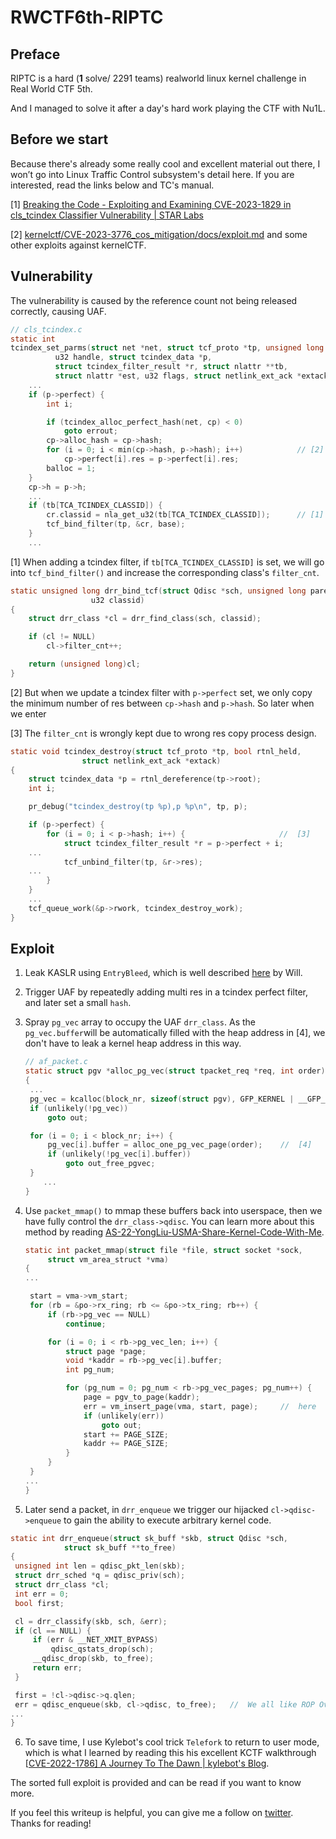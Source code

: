 # RWCTF6th-RIPTC

## Preface

RIPTC is a hard (**1** solve/ 2291 teams) realworld linux kernel challenge in Real World CTF 5th.

And I managed to solve it after a day's hard work playing the CTF with Nu1L.

## Before we start

Because there's already some really cool and excellent material out there, I won’t go into Linux Traffic Control subsystem's detail here. If you are interested, read the links below and TC's manual.

[1] [Breaking the Code - Exploiting and Examining CVE-2023-1829 in cls_tcindex Classifier Vulnerability | STAR Labs](https://starlabs.sg/blog/2023/06-breaking-the-code-exploiting-and-examining-cve-2023-1829-in-cls_tcindex-classifier-vulnerability/)

[2] [kernelctf/CVE-2023-3776_cos_mitigation/docs/exploit.md](https://github.com/google/security-research/blob/master/pocs/linux/kernelctf/CVE-2023-3776_cos_mitigation/docs/exploit.md) and some other exploits against kernelCTF.

## Vulnerability

The vulnerability is caused by the reference count not being released correctly, causing UAF.

```c
// cls_tcindex.c
static int
tcindex_set_parms(struct net *net, struct tcf_proto *tp, unsigned long base,
		  u32 handle, struct tcindex_data *p,
		  struct tcindex_filter_result *r, struct nlattr **tb,
		  struct nlattr *est, u32 flags, struct netlink_ext_ack *extack)
    ...
	if (p->perfect) {
		int i;

		if (tcindex_alloc_perfect_hash(net, cp) < 0)
			goto errout;
		cp->alloc_hash = cp->hash;
		for (i = 0; i < min(cp->hash, p->hash); i++)			// [2]
			cp->perfect[i].res = p->perfect[i].res;
		balloc = 1;
	}
	cp->h = p->h;
	...
    if (tb[TCA_TCINDEX_CLASSID]) {
		cr.classid = nla_get_u32(tb[TCA_TCINDEX_CLASSID]);		// [1]
		tcf_bind_filter(tp, &cr, base);
	}
	...
```

[1] When adding a tcindex filter, if `tb[TCA_TCINDEX_CLASSID]` is set, we will go into `tcf_bind_filter()` and increase the corresponding class's `filter_cnt`.

```c
static unsigned long drr_bind_tcf(struct Qdisc *sch, unsigned long parent,
				  u32 classid)
{
	struct drr_class *cl = drr_find_class(sch, classid);

	if (cl != NULL)
		cl->filter_cnt++;

	return (unsigned long)cl;
}
```

[2] But when we update a tcindex filter with `p->perfect` set, we only copy the minimum number of res between `cp->hash` and `p->hash`. So later when we enter

[3] The `filter_cnt` is wrongly kept due to wrong res copy process design.

```c
static void tcindex_destroy(struct tcf_proto *tp, bool rtnl_held,
			    struct netlink_ext_ack *extack)
{
	struct tcindex_data *p = rtnl_dereference(tp->root);
	int i;

	pr_debug("tcindex_destroy(tp %p),p %p\n", tp, p);

	if (p->perfect) {
		for (i = 0; i < p->hash; i++) {						//	[3]
			struct tcindex_filter_result *r = p->perfect + i;
	...
			tcf_unbind_filter(tp, &r->res);
	...
		}
	}
	...
	tcf_queue_work(&p->rwork, tcindex_destroy_work);
}
```

## Exploit

1. Leak KASLR using `EntryBleed`, which is well described [here](https://www.willsroot.io/2022/12/entrybleed.html) by Will.

2. Trigger UAF by repeatedly adding multi res in a tcindex perfect filter, and later set a small `hash`.  

3. Spray `pg_vec` array to occupy the UAF `drr_class`. As the `pg_vec.buffer`will be automatically filled with the heap address in [4], we don't have to leak a kernel heap address in this way.

   ```c 
   // af_packet.c
   static struct pgv *alloc_pg_vec(struct tpacket_req *req, int order)
   {
   	...
   	pg_vec = kcalloc(block_nr, sizeof(struct pgv), GFP_KERNEL | __GFP_NOWARN);
   	if (unlikely(!pg_vec))
   		goto out;
   
   	for (i = 0; i < block_nr; i++) {
   		pg_vec[i].buffer = alloc_one_pg_vec_page(order);	//	[4]
   		if (unlikely(!pg_vec[i].buffer))
   			goto out_free_pgvec;
   	}
       ...
   }
   ```

4. Use `packet_mmap()` to mmap these buffers back into userspace, then we have fully control the `drr_class->qdisc`. You can learn more about this method by reading [AS-22-YongLiu-USMA-Share-Kernel-Code-With-Me](https://i.blackhat.com/Asia-22/Thursday-Materials/AS-22-YongLiu-USMA-Share-Kernel-Code.pdf).

   ```c
   static int packet_mmap(struct file *file, struct socket *sock,
   		struct vm_area_struct *vma)
   {
   ...
   
   	start = vma->vm_start;
   	for (rb = &po->rx_ring; rb <= &po->tx_ring; rb++) {
   		if (rb->pg_vec == NULL)
   			continue;
   
   		for (i = 0; i < rb->pg_vec_len; i++) {
   			struct page *page;
   			void *kaddr = rb->pg_vec[i].buffer;
   			int pg_num;
   
   			for (pg_num = 0; pg_num < rb->pg_vec_pages; pg_num++) {
   				page = pgv_to_page(kaddr);
   				err = vm_insert_page(vma, start, page);		//	here
   				if (unlikely(err))
   					goto out;
   				start += PAGE_SIZE;
   				kaddr += PAGE_SIZE;
   			}
   		}
   	}
   ...
   }
   ```

5.  Later send a packet, in `drr_enqueue` we trigger our hijacked `cl->qdisc->enqueue` to gain the ability to execute arbitrary kernel code. 

   ```c
   static int drr_enqueue(struct sk_buff *skb, struct Qdisc *sch,
   		       struct sk_buff **to_free)
   {
   	unsigned int len = qdisc_pkt_len(skb);
   	struct drr_sched *q = qdisc_priv(sch);
   	struct drr_class *cl;
   	int err = 0;
   	bool first;
   
   	cl = drr_classify(skb, sch, &err);
   	if (cl == NULL) {
   		if (err & __NET_XMIT_BYPASS)
   			qdisc_qstats_drop(sch);
   		__qdisc_drop(skb, to_free);
   		return err;
   	}
   
   	first = !cl->qdisc->q.qlen;
   	err = qdisc_enqueue(skb, cl->qdisc, to_free);	//	We all like ROP OvO
   ...
   }
   ```

6.  To save time, I use Kylebot's cool trick `Telefork` to return to user mode, which is what I learned by reading this his excellent KCTF walkthrough [[CVE-2022-1786\] A Journey To The Dawn | kylebot's Blog](https://blog.kylebot.net/2022/10/16/CVE-2022-1786/#Day-7-The-Dawn).

   

The sorted full exploit is provided and can be read if you want to know more. 

If you feel this writeup is helpful, you can give me a follow on [twitter](https://twitter.com/__nightu__). Thanks for reading!
